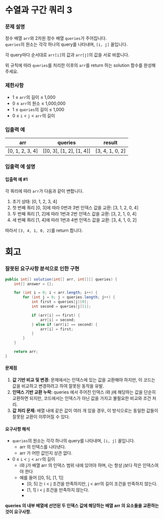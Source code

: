 # 수열과 구간 쿼리 3
### 문제 설명
정수 배열 `arr`와 2차원 정수 배열 `queries`가 주어집니다.  
`queries`의 원소는 각각 하나의 query를 나타내며, `[i, j]` 꼴입니다.

각 query마다 순서대로 `arr[i]`의 값과 `arr[j]`의 값을 서로 바꿉니다.

위 규칙에 따라 `queries`를 처리한 이후의 `arr`를 return 하는 solution 함수를 완성해 주세요.

### 제한사항
- 1 ≤ `arr`의 길이 ≤ 1,000
- 0 ≤ `arr`의 원소 ≤ 1,000,000
- 1 ≤ `queries`의 길이 ≤ 1,000
- 0 ≤ `i` < `j` < `arr`의 길이

### 입출력 예

| arr             | queries                  | result          |
|-----------------|--------------------------|-----------------|
| [0, 1, 2, 3, 4] | [[0, 3], [1, 2], [1, 4]] | [3, 4, 1, 0, 2] |

### 입출력 예 설명
#### 입출력 예 #1
각 쿼리에 따라 `arr`가 다음과 같이 변합니다.

1. 초기 상태: [0, 1, 2, 3, 4]
2. 첫 번째 쿼리 [0, 3]에 따라 0번과 3번 인덱스 값을 교환: [3, 1, 2, 0, 4]
3. 두 번째 쿼리 [1, 2]에 따라 1번과 2번 인덱스 값을 교환: [3, 2, 1, 0, 4]
4. 세 번째 쿼리 [1, 4]에 따라 1번과 4번 인덱스 값을 교환: [3, 4, 1, 0, 2]

따라서 `[3, 4, 1, 0, 2]`를 return 합니다.
# 회고
### 잘못된 요구사항 분석으로 인한 구현
```java
public int[] solution(int[] arr, int[][] queries) {
    int[] answer = {};

    for (int i = 0; i < arr.length; i++) {
        for (int j = 0; j < queries.length; j++) {
            int first = queries[j][0];
            int second = queries[j][1];

            if (arr[i] == first) {
                arr[i] = second;
            } else if (arr[i] == second) {
                arr[i] = first;
            }
        }
    }

    return arr;
}
```
#### 문제점
1. **값 기반 비교 및 변경:** 문제에서는 인덱스에 있는 값을 교환해야 하지만, 이 코드는 값을 비교하고 변경하려고 하여 잘못된 동작을 유발.
2. **인덱스 기반 교환 누락:** queries 에서 주어진 인덱스 i와 j에 해당하는 값을 단순히 교환하면 되지만, 코드에서는 인덱스가 아닌 값을 가지고 불필요한 비교와 조건 처리.
3. **값 처리 문제:** 배열 내에 같은 값이 여러 개 있을 경우, 이 방식으로는 동일한 값들이 잘못된 교환이 이루어질 수 있다.
#### 요구사항 해석
- `queries`의 원소는 각각 하나의 query를 나타내며, `[i, j]` 꼴입니다.
  - arr 의 인덱스를 나타낸다. 
  - arr 가 어떤 값인지 상관 없다.
- 0 ≤ `i` < `j` < `arr`의 길이
  - i와 j가 배열 arr 의 인덱스 범위 내에 있어야 하며, i는 항상 j보다 작은 인덱스여야 한다
  - 예를 들어 [[0, 5], [1, 1]]
    - [0, 5] 는 i < j 조건을 만족하지만, j < arr의 길이 조건을 만족하지 않는다.
    - [1, 1] i < j 조건을 만족하지 않는다.  
    - 
**queries 의 내부 배열에 선언된 두 인덱스 값에 해당하는 배열 arr 의 요소들을 교환하는 것이 요구사항.**